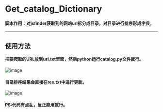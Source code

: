 # Get_catalog_Dictionary
#### 脚本作用：对jsfinder获取到的网站url拆分成目录，对目录进行排序形成字典。
---
## 使用方法
#### 把要爬取的URL放到url.txt里面，然后python运行catalog.py文件就行。
![image](https://user-images.githubusercontent.com/62537001/206825531-36129c94-8cae-41bc-9d51-fa7e5686ef8b.png)

#### 目录排序结果会直接在res.txt中进行更新。
![image](https://user-images.githubusercontent.com/62537001/206825549-699c3387-5978-48c5-81dc-43e548177a1f.png)

#### PS:代码有点乱，反正能用就行。
